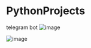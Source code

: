 # PythonProjects
telegram bot
![image](https://user-images.githubusercontent.com/115398544/211852022-1c26a003-19c0-4231-b3c3-c7c6ef1d9c19.png)


![image](https://user-images.githubusercontent.com/115398544/211852265-8fab661d-5ddb-4248-89da-c6b2ed82e46c.png)

